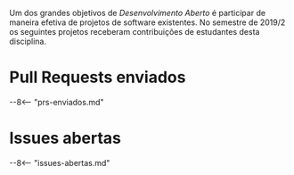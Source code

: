 Um dos grandes objetivos de *Desenvolvimento Aberto* é participar de maneira efetiva de projetos de software existentes. No semestre de 2019/2 os seguintes projetos receberam contribuições de estudantes desta disciplina. 

# Pull Requests enviados

--8<-- "prs-enviados.md"

# Issues abertas

--8<-- "issues-abertas.md"